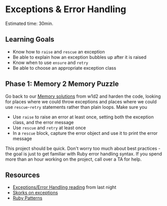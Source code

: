 # Exceptions & Error Handling  

Estimated time: 30min.

## Learning Goals

* Know how to `raise` and `rescue` an exception
* Be able to explain how an exception bubbles up after it is raised
* Know when to use `ensure` and `retry`
* Be able to choose an appropriate exception class

## Phase 1: Memory 2 Memory Puzzle

Go back to our [Memory solutions][memory-solutions] from w1d2 and harden the code, looking for places where we could throw exceptions and places where we could use `rescue`-`retry` statements rather than plain loops. Make sure you

* Use `raise` to raise an error at least once, setting both the exception class, and the error message
* Use `rescue` and `retry` at least once
* In a `rescue` block, capture the error object and use it to print the error message

This project should be quick. Don't worry too much about best practices - the goal is just to get familiar with Ruby error handling syntax. If you spend more than an hour working on the project, call over a TA for help.

## Resources

* [Exceptions/Error Handling reading][error-reading] from last night
* [Skorks on exceptions][skorks-exceptions]
* [Ruby Patterns][Ruby-Patterns]

[error-reading]: ../../readings/errors.md
[skorks-exceptions]: http://www.skorks.com/2009/09/ruby-exceptions-and-exception-handling/
[Ruby-Patterns]: https://github.com/adomokos/DesignPatterns-Ruby/
[memory-solutions]: ../memory/solution/
